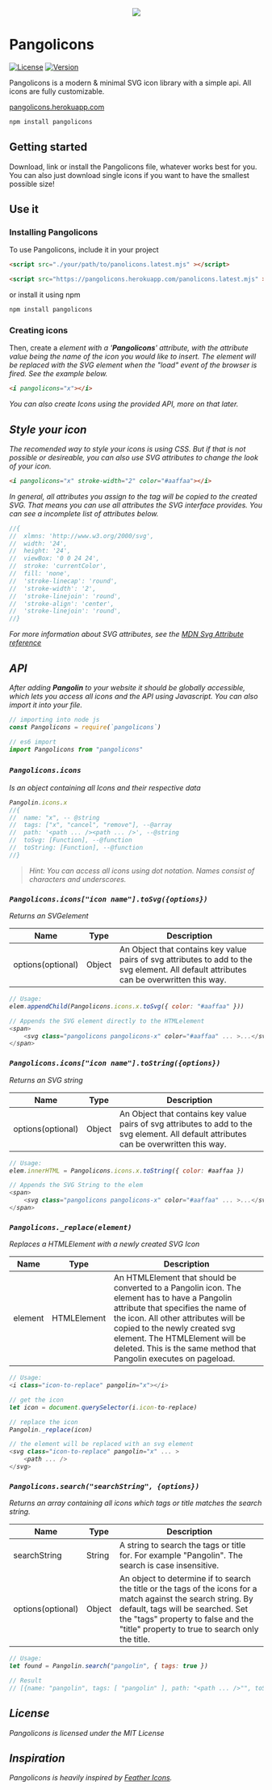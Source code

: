 <p align="center">
	<img src="https://www.teddystudiosink.de/images/pangolin_logo@_s24.svg">
</p>

# Pangolicons  

[![License](http://img.shields.io/:license-mit-blue.svg?style=flat-square)](http://badges.mit-license.org)
[![Version](https://img.shields.io/badge/version-1.0.0-informational?style=flat-square)]()


Pangolicons is a modern & minimal SVG icon library with a simple api. All icons are fully customizable. 

<a href="https://pangolicons.herokuapp.com" alt="Pangolicons website" target="_blank" rel="norefferer noopener">pangolicons.herokuapp.com</a>

```javascript
npm install pangolicons
```

## Getting started

Download, link or install the Pangolicons file, whatever works best for you. You can also just download single icons if you want to have the smallest possible size!

## Use it

### Installing Pangolicons

To use Pangolicons, include it in your project

```HTML
<script src="./your/path/to/panolicons.latest.mjs" ></script>
```
```HTML
<script src="https://pangolicons.herokuapp.com/panolicons.latest.mjs" ></script>
```

or install it using npm

```javascript
npm install pangolicons
```

### Creating icons

Then, create a **<i>** element with a '**Pangolicons**' attribute, with the attribute value being the name of the icon you would like to insert. The **<i>** element will be replaced with the SVG element when the "load" event of the browser is fired. See the example below.

```HTML
<i pangolicons="x"></i>
```

You can also create Icons using the provided API, more on that later.

## Style your icon

The recomended way to style your icons is using CSS. But if that is not possible or desireable, you can also use SVG attributes to change the look of your icon. 

```HTML
<i pangolicons="x" stroke-width="2" color="#aaffaa"></i>
```

In general, all attributes you assign to the **<i>** tag will be copied to the created SVG. That means you can use all attributes the SVG interface provides. You can see a incomplete list of attributes below. 

```javascript
//{ 
//  xlmns: 'http://www.w3.org/2000/svg',
//  width: '24',
//	height: '24',
//	viewBox: '0 0 24 24',
//	stroke: 'currentColor',
//	fill: 'none',
//	'stroke-linecap': 'round',
//	'stroke-width': '2',
//	'stroke-linejoin': 'round',
//	'stroke-align': 'center',
//	'stroke-linejoin': 'round',
//}
```

For more information about SVG attributes, see the <a href="https://developer.mozilla.org/en-US/docs/Web/SVG" target="_blank" rel="noreffer noopener">MDN Svg Attribute reference</a> 

## API

After adding **Pangolin** to your website it should be globally accessible, which lets you access all icons and the API using Javascript. You can also import it into your file.  

```javascript
// importing into node js
const Pangolicons = require(`pangolicons`)

// es6 import
import Pangolicons from "pangolicons"
```  

### `Pangolicons.icons`  &nbsp;  &nbsp;  

Is an object containing all Icons and their respective data

```javascript
Pangolin.icons.x
//{
//  name: "x", -- @string
//  tags: ["x", "cancel", "remove"], --@array
//  path: '<path ... /><path ... />', --@string
//  toSvg: [Function], --@function
//  toString: [Function], --@function
//}
```
> Hint: You can access all icons using dot notation. Names consist of characters and underscores.

### `Pangolicons.icons["icon name"].toSvg({options})`  

Returns an SVGelement  

| Name | Type | Description |
|------|------|-------------|
|options(optional)|Object|An Object that contains key value pairs of svg attributes to add to the svg element. All default attributes can be overwritten this way.

```javascript
// Usage:
elem.appendChild(Pangolicons.icons.x.toSvg({ color: "#aaffaa" }))

// Appends the SVG element directly to the HTMLelement
<span>
	<svg class="pangolicons pangolicons-x" color="#aaffaa" ... >...</svg>
</span>
```  

### `Pangolicons.icons["icon name"].toString({options})`  

Returns an SVG string  

| Name | Type | Description |
|------|------|-------------|
|options(optional)|Object|An Object that contains key value pairs of svg attributes to add to the svg element. All default attributes can be overwritten this way.

```javascript
// Usage:
elem.innerHTML = Pangolicons.icons.x.toString({ color: #aaffaa })

// Appends the SVG String to the elem
<span>
	<svg class="pangolicons pangolicons-x" color="#aaffaa" ... >...</svg>
</span>	
```  

### `Pangolicons._replace(element)`  

Replaces a HTMLElement with a newly created SVG Icon  

| Name | Type | Description |
|------|------|-------------|
|element|HTMLElement|An HTMLElement that should be converted to a Pangolin icon. The element has to have a Pangolin attribute that specifies the name of the icon. All other attributes will be copied to the newly created svg element. The HTMLElement will be deleted. This is the same method that Pangolin executes on pageload.

```javascript
// Usage:
<i class="icon-to-replace" pangolin="x"></i>

// get the icon
let icon = document.querySelector(i.icon-to-replace)

// replace the icon
Pangolin._replace(icon)

// the element will be replaced with an svg element
<svg class="icon-to-replace" pangolin="x" ... >
	<path ... />
</svg>
```  

### `Pangolicons.search("searchString", {options})`  

Returns an array containing all icons which tags or title matches the search string.  

| Name | Type | Description |
|------|------|-------------|
|searchString|String|A string to search the tags or title for. For example "Pangolin". The search is case insensitive.
|options(optional)|Object|An object to determine if to search the title or the tags of the icons for a match against the search string. By default, tags will be searched. Set the "tags" property to false and the "title" property to true to search only the title.

```javascript
// Usage:
let found = Pangolin.search("pangolin", { tags: true })

// Result
// [{name: "pangolin", tags: [ "pangolin" ], path: "<path ... />"", toSvg: ƒ, toString: ƒ}]
```  

## License

Pangolicons is licensed under the MIT License

## Inspiration

Pangolicons is heavily inspired by <a href="https://github.com/feathericons/feather" target="_blank" rel="noreffer noopener">Feather Icons</a>.
